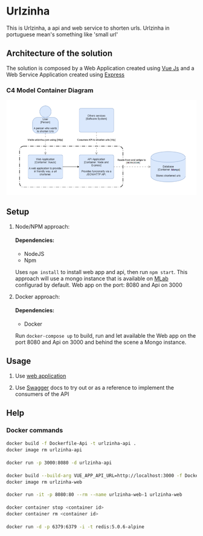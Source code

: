 # Urlzinha
  This is Urlzinha, a api and web service to shorten urls. Urlzinha in portuguese mean's something like 'small url'

## Architecture of the solution

The solution is composed by a Web Application created using [Vue Js](https://vuejs.org) and a Web Service Application created using [Express](https://vuejs.org)

### C4 Model Container Diagram
![Container Diagram](c4-model-container.png)


## Setup

1. Node/NPM approach:

    #### Dependencies:
    - NodeJS
    - Npm    
    
    Uses `npm install` to install web app and api, then run `npm start`. This approach will use a mongo instance that is available on [MLab](https://mlab.com) configurad by default. Web app on the port: 8080 and Api on 3000

2. Docker approach:

    #### Dependencies:
    - Docker 

    Run `docker-compose up` to build, run and let available the Web app on the port 8080 and Api on 3000 and behind the scene a Mongo instance. 

## Usage

1. Use [web application](http://localhost:8080) 

2. Use [Swagger](http://localhost:3000/api-docs) docs to try out or as a reference to implement the consumers of the API


## Help
### Docker commands
```sh
docker build -f Dockerfile-Api -t urlzinha-api .
docker image rm urlzinha-api

docker run -p 3000:8080 -d urlzinha-api

docker build --build-arg VUE_APP_API_URL=http://localhost:3000 -f Dockerfile-Web -t urlzinha-web .
docker image rm urlzinha-web

docker run -it -p 8080:80 --rm --name urlzinha-web-1 urlzinha-web

docker container stop <container id>  
docker container rm <container id>

docker run -d -p 6379:6379 -i -t redis:5.0.6-alpine
```

